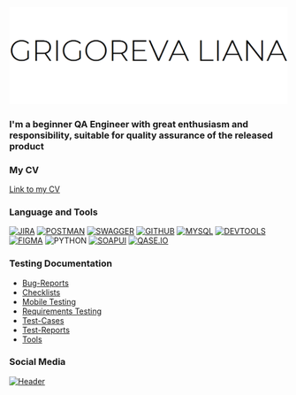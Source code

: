 ![Header](https://github.com/Maromi1/Maromi1/blob/main/assets/%D0%91%D0%B5%D0%B7%D1%8B%D0%BC%D1%8F%D0%BD%D0%BD%D1%8B%D0%B9.png)
### I'm a beginner QA Engineer with great enthusiasm and responsibility, suitable for quality assurance of the released product
### My CV
[Link to my CV](https://drive.google.com/file/d/1djdJUOR4ZS0wA6RtCtESv5ihI2WWn6JW/view?usp=sharing)

### Language and Tools
[![JIRA](https://img.shields.io/badge/-JIRA-000000?style=for-the-badge&logo=JIRA&logoColor=207CF7)](https://liana.atlassian.net/browse/JIRA-4?atlOrigin=eyJpIjoiOGMyNjA1MGQzMWRiNDYzYWJmMzkzNzM2ZTQ5MTk4MTAiLCJwIjoiaiJ9)
[![POSTMAN](https://img.shields.io/badge/-POSTMAN-000000?style=for-the-badge&logo=POSTMAN&logoColor=)](https://docs.google.com/document/d/1ei5PMNrK9heYKgFLMTiZQBL0dzaTSUskqBApDL2Lhys/edit?usp=sharing)
[![SWAGGER](https://img.shields.io/badge/-SWAGGER-000000?style=for-the-badge&logo=SWAGGER&logoColor=)](https://docs.google.com/document/d/1nkYE1_vUhZhnJVtd7UK_ZvxhbH3ACu3l5I_HXb70KXc/edit?usp=sharing)
[![GITHUB](https://img.shields.io/badge/-GITHUB-000000?style=for-the-badge&logo=GITHUB&logoColor=)](https://docs.google.com/document/d/1QpJlvUfo4XzGCld_hc6K-wLBuGUuvsqzOcspdo50KVo/edit?usp=sharing)
[![MYSQL](https://img.shields.io/badge/-MYSQL-000000?style=for-the-badge&logo=MYSQL&logoColor=)](https://docs.google.com/document/d/1J12tjHB_x62_Hl_yNm4dieT93SeohnlV7y03WHKEGic/edit?usp=sharing)
[![DEVTOOLS](https://img.shields.io/badge/-DEVTOOLS-000000?style=for-the-badge&logo=GOOGLECHROME&logoColor=)](https://docs.google.com/document/d/1e6MW8qKgGSs-3FJMahFH5Q89vjI4p9FT_6wNwLjGYxs/edit?usp=sharing)
[![FIGMA](https://img.shields.io/badge/-FIGMA-000000?style=for-the-badge&logo=FIGMA&logoColor=)](https://docs.google.com/document/d/1GbK4sJCqjNWT53NGN3a2Y1oMCgYKC7yJXu1Kaufpw0I/edit?usp=sharing)
![PYTHON](https://img.shields.io/badge/-PYTHON-000000?style=for-the-badge&logo=PYTHON&logoColor=)
[![SOAPUI](https://img.shields.io/badge/-SOAPUI-000000?style=for-the-badge&logo=SOAPUI&logoColor=FCDC00)](https://docs.google.com/document/d/1pF_x-Bup334mQJzMjs2fpX8EAb_s6i8VTtGCvIiLFGw/edit?usp=sharing)
[![QASE.IO](https://img.shields.io/badge/-QASE.IO-000000?style=for-the-badge&logo=QASE.IO&logoColor=FCDC00)](https://docs.google.com/document/d/1tEBIOMuNgkmwnE9EZ1_FsR8OURekHJMl_vIWPw6VOGc/edit?usp=sharing)

### Testing Documentation
- [Bug-Reports](https://docs.google.com/document/d/1UAptDX7RKNUVWm5A6wW_5AUVsS5AFJYoq2fEWYi-KiQ/edit?usp=sharing)
- [Checklists](https://docs.google.com/document/d/1Wp8h9ogpbXlP2zIo06hodm_hDPBqpytVJ81o-mAa3FA/edit?usp=sharing)
- [Mobile Testing](https://docs.google.com/document/d/1HOfsVCXApRTnuHe36KezdmmstXejdkXo8g6KFxOmsXo/edit?usp=sharing)
- [Requirements Testing](https://docs.google.com/document/d/1zvEfMVhu5fTxZHLKrYN7XEQBZ1OD7a5X22NWOYXspkA/edit?usp=sharing)
- [Test-Cases](https://docs.google.com/document/d/1mx6ootu1Y9YEl99qIXAurYp6bAoAxnAro10ZN1ibvIY/edit?usp=sharing)
- [Test-Reports](https://docs.google.com/document/d/1TrHtAxqJiKBRgxpZ60zjjriInOV3nX7j3QVVO2N8vhI/edit?usp=sharing)
- [Tools](https://docs.google.com/document/d/1uns9SP2LM_IV4Kc6lNZGfmixwKwLl4C5EuEMeavFpI4/edit?usp=sharing)


### Social Media
[![Header](https://img.shields.io/badge/Linkedin-090909?style=for-the-badge&logo=Linkedin&logoColor=0073b1)](https://www.linkedin.com/in/liana-grigoreva-290366268/)
